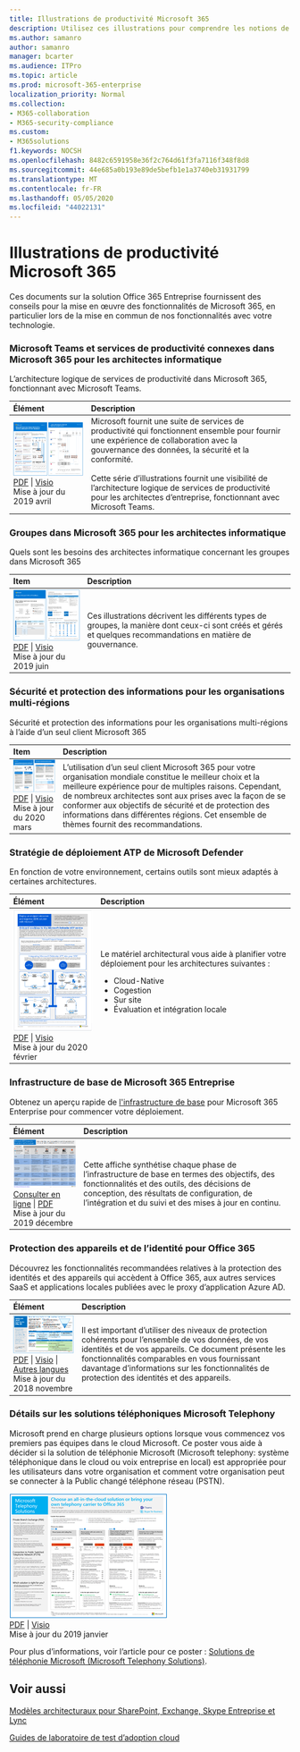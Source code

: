 ```yaml
---
title: Illustrations de productivité Microsoft 365
description: Utilisez ces illustrations pour comprendre les notions de base de l’architecture pour l’implémentation de solutions de productivité Microsoft 365.
ms.author: samanro
author: samanro
manager: bcarter
ms.audience: ITPro
ms.topic: article
ms.prod: microsoft-365-enterprise
localization_priority: Normal
ms.collection:
- M365-collaboration
- M365-security-compliance
ms.custom:
- M365solutions
f1.keywords: NOCSH
ms.openlocfilehash: 8482c6591958e36f2c764d61f3fa7116f348f8d8
ms.sourcegitcommit: 44e685a0b193e89de5befb1e1a3740eb31931799
ms.translationtype: MT
ms.contentlocale: fr-FR
ms.lasthandoff: 05/05/2020
ms.locfileid: "44022131"
---
```

# <a name="microsoft-365-productivity-illustrations"></a>Illustrations de productivité Microsoft 365

Ces documents sur la solution Office 365 Entreprise fournissent des conseils pour la mise en œuvre des fonctionnalités de Microsoft 365, en particulier lors de la mise en commun de nos fonctionnalités avec votre technologie.

### <a name="microsoft-teams-and-related-productivity-services-in-microsoft-365-for-it-architects"></a>Microsoft Teams et services de productivité connexes dans Microsoft 365 pour les architectes informatique
L’architecture logique de services de productivité dans Microsoft 365, fonctionnant avec Microsoft Teams.

|**Élément**|**Description**|
|:-----|:-----|
|[![Image miniature représentant le poster architecture logique Teams](../downloads/msft-teams-logical-architecture-thumb.png)](https://github.com/MicrosoftDocs/microsoft-365-docs/raw/public/microsoft-365/downloads/msft-m365-teams-logical-architecture.pdf) <br/> [PDF](https://github.com/MicrosoftDocs/microsoft-365-docs/raw/public/microsoft-365/downloads/msft-m365-teams-logical-architecture.pdf) \| [Visio](https://github.com/MicrosoftDocs/OfficeDocs-Enterprise/raw/live/Enterprise/downloads/msft-m365-teams-logical-architecture.vsdx)  <br>Mise à jour du 2019 avril   |Microsoft fournit une suite de services de productivité qui fonctionnent ensemble pour fournir une expérience de collaboration avec la gouvernance des données, la sécurité et la conformité. <br/> <br/>Cette série d’illustrations fournit une visibilité de l’architecture logique de services de productivité pour les architectes d’entreprise, fonctionnant avec Microsoft Teams.|


### <a name="groups-in-microsoft-365-for-it-architects"></a>Groupes dans Microsoft 365 pour les architectes informatique
Quels sont les besoins des architectes informatique concernant les groupes dans Microsoft 365

|**Item**|**Description**|
|:-----|:-----|
|[![Image miniature pour les groupes infographie](../downloads/msft-m365-groups-architecture-thumb.png)](https://github.com/MicrosoftDocs/microsoft-365-docs/raw/public/microsoft-365/downloads/msft-m365-groups.pdf) <br/> [PDF](https://github.com/MicrosoftDocs/microsoft-365-docs/raw/public/microsoft-365/downloads/msft-m365-groups.pdf) \| [Visio](https://github.com/MicrosoftDocs/OfficeDocs-Enterprise/raw/live/Enterprise/downloads/msft-m365-groups.vsdx) <br> Mise à jour du 2019 juin|Ces illustrations décrivent les différents types de groupes, la manière dont ceux-ci sont créés et gérés et quelques recommandations en matière de gouvernance.|

### <a name="security-and-information-protection-for-multi-region-organizations"></a>Sécurité et protection des informations pour les organisations multi-régions
Sécurité et protection des informations pour les organisations multi-régions à l’aide d’un seul client Microsoft 365

|**Item**|**Description**|
|:-----|:-----|
|[![Image miniature pour l’infographie multi-régions](../media/solutions-architecture-center/multi-region-single-tenant-security-thumb.png)](https://github.com/MicrosoftDocs/microsoft-365-docs/raw/public/microsoft-365/downloads/msft-security-info-protect-multi-region.pdf) <br/> [PDF](https://github.com/MicrosoftDocs/microsoft-365-docs/raw/public/microsoft-365/downloads/msft-security-info-protect-multi-region.pdf) \| [Visio](https://github.com/MicrosoftDocs/microsoft-365-docs/raw/public/microsoft-365/downloads/msft-security-info-protect-multi-region.vsdx)<br>Mise à jour du 2020 mars |L’utilisation d’un seul client Microsoft 365 pour votre organisation mondiale constitue le meilleur choix et la meilleure expérience pour de multiples raisons. Cependant, de nombreux architectes sont aux prises avec la façon de se conformer aux objectifs de sécurité et de protection des informations dans différentes régions. Cet ensemble de thèmes fournit des recommandations. |

### <a name="microsoft-defender-atp-deployment-strategy"></a>Stratégie de déploiement ATP de Microsoft Defender

En fonction de votre environnement, certains outils sont mieux adaptés à certaines architectures.


|**Élément**|**Description**|
|:-----|:-----|
|[![Image miniature pour la stratégie de déploiement ATP de Microsoft Defender](../media/solutions-architecture-center/mdatp-deployment-strategy.png)](https://github.com/MicrosoftDocs/windows-itpro-docs/raw/public/windows/security/threat-protection/microsoft-defender-atp/downloads/mdatp-deployment-strategy.pdf)<br/> [PDF](https://github.com/MicrosoftDocs/windows-itpro-docs/raw/public/windows/security/threat-protection/microsoft-defender-atp/downloads/mdatp-deployment-strategy.pdf)  \| [Visio](https://github.com/MicrosoftDocs/windows-itpro-docs/raw/public/windows/security/threat-protection/microsoft-defender-atp/downloads/mdatp-deployment-strategy.vsdx) <br>Mise à jour du 2020 février| Le matériel architectural vous aide à planifier votre déploiement pour les architectures suivantes : <ul><li> Cloud-Native </li><li> Cogestion </li><li> Sur site</li><li>Évaluation et intégration locale</li>


<a name="m365foundationinfra"></a>
### <a name="microsoft-365-enterprise-foundation-infrastructure"></a>Infrastructure de base de Microsoft 365 Entreprise

Obtenez un aperçu rapide de [l'infrastructure de base](https://docs.microsoft.com/microsoft-365/enterprise/deploy-foundation-infrastructure) pour Microsoft 365 Enterprise pour commencer votre déploiement.
  
|**Élément**|**Description**|
|:-----|:-----|
|[![Image miniature de l’affiche de l’Infrastructure de base de Microsoft 365 Entreprise](../media/solutions-architecture-center/Microsoft365EnterpriseFoundInfra-thumb.png)](https://aka.ms/m365efoundinfraposter) <br/> [Consulter en ligne](https://aka.ms/m365efoundinfraposter) \| [PDF](https://github.com/MicrosoftDocs/microsoft-365-docs/raw/public/microsoft-365/downloads/Microsoft365EnterpriseFoundInfra.pdf) <br/> Mise à jour du 2019 décembre| Cette affiche synthétise chaque phase de l’infrastructure de base en termes des objectifs, des fonctionnalités et des outils, des décisions de conception, des résultats de configuration, de l’intégration et du suivi et des mises à jour en continu. <br/>| 

   
<a name="BKMK_O365IDP"></a>
### <a name="identity-and-device-protection-for-office-365"></a>Protection des appareils et de l’identité pour Office 365

Découvrez les fonctionnalités recommandées relatives à la protection des identités et des appareils qui accèdent à Office 365, aux autres services SaaS et applications locales publiées avec le proxy d’application Azure AD.

|**Élément**|**Description**|
|:-----|:-----|
|[![Modèle d’affiche : Protection des appareils et de l’identité pour Office 365 et autres applications SaaS](../media/solutions-architecture-center/O365-Identity-device-protection-thumb.png)          ](https://www.microsoft.com/download/details.aspx?id=55032) <br/> [PDF](https://go.microsoft.com/fwlink/p/?linkid=841656)  \| [Visio](https://go.microsoft.com/fwlink/p/?linkid=841657)  \| [Autres langues](https://www.microsoft.com/download/details.aspx?id=55032) <br/> Mise à jour du 2018 novembre|Il est important d’utiliser des niveaux de protection cohérents pour l’ensemble de vos données, de vos identités et de vos appareils. Ce document présente les fonctionnalités comparables en vous fournissant davantage d’informations sur les fonctionnalités de protection des identités et des appareils.  <br/> |
   
<!--

<a name="BKMK_O365fileprotect"></a>
### File protection solutions in Office 365

Recommended capabilities for protecting files in Office 365 based on three different sensitivity levels.
  
|**Item**|**Description**|
|:-----|:-----|
|[![Thumbnail for File Protection Solutions in Office 365 mini poster set](media/24be68b5-d852-4fdb-94ad-94491a19edd8.png)          ](https://www.microsoft.com/download/details.aspx?id=55523) <br/> [PDF](https://go.microsoft.com/fwlink/?linkid=2004320)  \| [Visio](https://download.microsoft.com/download/7/8/9/789645A5-BD10-4541-BC33-F8D1EFF5E911/MSFT_cloud_architecture_O365%20file%20protection.vsdx) <br/> |It's important to use consistent levels of protection across your data, identities, and devices. This document shows you which capabilities are comparable with more information on capabilities to protect files in Office 365.  <br/> |
   

### Office 365 Information Protection for GDPR

Prescriptive recommendations for discovering, classifying, protecting, and monitoring personal data. This solution uses General Data Protection Regulation (GDPR) as an example, but you can apply the same process to achieve compliance with many other regulations.

|**Item**|**Description**|
|:-----|:-----|
|![Thumbnail for Office 365 Information Protection for GDPR](media/o365infoprotectforgdpr-thumb.png)  <br/> [PDF](https://download.microsoft.com/download/E/C/D/ECD5A339-EF10-4420-B3A9-99098884D716/MSFT_Cloud_architecture_information%20protection%20for%20GDPR.pdf) \| [Visio](https://download.microsoft.com/download/E/C/D/ECD5A339-EF10-4420-B3A9-99098884D716/MSFT_Cloud_architecture_information%20protection%20for%20GDPR.vsdx)    |To see this content in article format, see [Office 365 Information Protection for GDPR](https://docs.microsoft.com/Office365/SecurityCompliance/office-365-information-protection-for-gdpr).      |

### Microsoft Security Guidance for Political Campaigns, Nonprofits, and Other Agile Organizations 

This guidance describes how to implement a secure cloud environment. The solution guidance can be used by any organization. It includes extra help for agile organizations with BYOD access and guest accounts. You can use this guidance as a starting-point for designing your own environment.


|**Item**|**Description**|
|:-----|:-----|
|**Microsoft Security Guidance for Political Campaigns** <br/> [![Thumb nail for mini poster set.](media/d370ce28-ca40-4930-9a2c-907312aa06c8.png)          ](https://download.microsoft.com/download/B/4/D/B4D520C3-4D0C-4B4D-BFB9-09F0651C2775/MSFT_Cloud_architecture_security%20for%20political%20campaigns.pdf) <br/> [PDF](https://download.microsoft.com/download/B/4/D/B4D520C3-4D0C-4B4D-BFB9-09F0651C2775/MSFT_Cloud_architecture_security%20for%20political%20campaigns.pdf)  \| [Visio](https://download.microsoft.com/download/B/4/D/B4D520C3-4D0C-4B4D-BFB9-09F0651C2775/MSFT_Cloud_architecture_security%20for%20political%20campaigns.vsdx) <br/> |This guidance uses a political campaign organization as an example. Use this guidance as a starting point for any environment.  <br/> |
|**Microsoft Security Guidance for Nonprofits** <br/> [![Thumnail image for downloadable file](media/e4784889-1c69-4067-9a8f-31d31d1eceea.png)          ](https://download.microsoft.com/download/9/4/3/94389612-C679-4061-8DF2-D9A15D72B65F/Microsoft_Cloud%20Architecture_Security%20for%20Nonprofits.pdf) <br/> [PDF](https://download.microsoft.com/download/9/4/3/94389612-C679-4061-8DF2-D9A15D72B65F/Microsoft_Cloud%20Architecture_Security%20for%20Nonprofits.pdf)  \| [Visio](https://download.microsoft.com/download/9/4/3/94389612-C679-4061-8DF2-D9A15D72B65F/Microsoft_Cloud%20Architecture_Security%20for%20Nonprofits.vsdx) <br/> |This guide is slightly revised for nonprofit organizations. For example, it references Office 365 Nonprofit plans. The technical guidance is the same as the political campaign solution guide.  <br/> |

This guidance includes Test Lab Guides. For more information, see [Microsoft Security Guidance for Political Campaigns, Nonprofits, and Other Agile Organizations](https://docs.microsoft.com/Office365/SecurityCompliance/microsoft-security-guidance-for-political-campaigns-nonprofits-and-other-agile-o).

-->

### <a name="microsoft-telephony-solutions"></a>Détails sur les solutions téléphoniques Microsoft Telephony

Microsoft prend en charge plusieurs options lorsque vous commencez vos premiers pas équipes dans le cloud Microsoft. Ce poster vous aide à décider si la solution de téléphonie Microsoft (Microsoft telephony: système téléphonique dans le cloud ou voix entreprise en local) est appropriée pour les utilisateurs dans votre organisation et comment votre organisation peut se connecter à la Public changé téléphone réseau (PSTN).


[![Miniature de l’affiche des solutions de téléphonie Microsoft](../media/solutions-architecture-center/microsoft-telephony-solutions-thumb.png)](https://github.com/MicrosoftDocs/OfficeDocs-SkypeForBusiness/raw/live/Teams/downloads/telephony-solutions/microsoft-telephony-solutions-12-19.pdf) <br/>
[PDF](https://github.com/MicrosoftDocs/OfficeDocs-SkypeForBusiness/raw/live/Teams/downloads/telephony-solutions/microsoft-telephony-solutions-12-19.pdf) | [Visio](https://github.com/MicrosoftDocs/OfficeDocs-SkypeForBusiness/raw/live/Teams/downloads/telephony-solutions/microsoft-telephony-solutions-12-18.vsdx) <br>
Mise à jour du 2019 janvier

Pour plus d’informations, voir l’article pour ce poster : [Solutions de téléphonie Microsoft (Microsoft Telephony Solutions)](https://docs.microsoft.com/SkypeForBusiness/hybrid/msft-telephony-solutions).
  
  
## <a name="see-also"></a>Voir aussi

[Modèles architecturaux pour SharePoint, Exchange, Skype Entreprise et Lync](https://docs.microsoft.com/office365/enterprise/architectural-models-for-sharepoint-exchange-skype-for-business-and-lync)
  
[Guides de laboratoire de test d’adoption cloud](https://docs.microsoft.com/office365/enterprise/cloud-adoption-test-lab-guides-tlgs)
